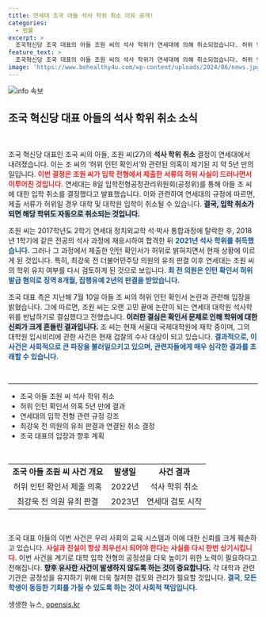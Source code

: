 ```yaml
---
title: 연세대 조국 아들 석사 학위 취소 이유 공개!
categories:
  - 법률
excerpt: >
  조국혁신당 조국 대표의 아들 조원 씨의 석사 학위가 연세대에 의해 취소되었습니다. 허위 인턴 확인서 의혹이 5년 만에 결론을 맞이하며 대학입시 비리 논란이 다시 불거졌습니다. 클릭해 자세한 내용을 확인하세요!
feature_text: >
  조국혁신당 조국 대표의 아들 조원 씨의 석사 학위가 연세대에 의해 취소되었습니다. 허위 인턴 확인서 의혹이 5년 만에 결론을 맞이하며 대학입시 비리 논란이 다시 불거졌습니다. 클릭해 자세한 내용을 확인하세요!
image: 'https://www.behealthy4u.com/wp-content/uploads/2024/06/news.jpg'
---
```


<p><img src="https://www.behealthy4u.com/wp-content/uploads/2024/06/news.jpg" alt="info 속보" /></p>

<h2 data-ke-size="size26">조국 혁신당 대표 아들의 석사 학위 취소 소식</h2>

<p data-ke-size="size16">&nbsp;</p>

<p>조국 혁신당 대표인 조국 씨의 아들, 조원 씨(27)의 <b>석사 학위 취소</b> 결정이 연세대에서 내려졌습니다. 이는 조 씨의 ‘허위 인턴 확인서’와 관련된 의혹이 제기된 지 약 5년 만의 일입니다. <b><span style="color: #ee2323;">이번 결정은 조원 씨가 입학 전형에서 제출한 서류의 허위 사실이 드러나면서 이루어진 것입니다.</span></b> 연세대는 8일 입학전형공정관리위원회(공정위)를 통해 아들 조 씨에 대한 입학 취소를 결정했다고 발표했습니다. 이와 관련하여 연세대의 규정에 따르면, 제출 서류가 허위일 경우 대학 및 대학원 입학이 취소될 수 있습니다. <b><span style="background-color: #21538527;">결국, 입학 취소가 되면 해당 학위도 자동으로 취소되는 것입니다.</span></b></p>

<p>조원 씨는 2017학년도 2학기 연세대 정치외교학 석·박사 통합과정에 탈락한 후, 2018년 1학기에 같은 전공의 석사 과정에 재응시하여 합격한 뒤 <b><span style="color: #1a5490;">2021년 석사 학위를 취득했습니다.</span></b> 그러나 그 과정에서 제출한 인턴 확인서가 허위로 밝혀지면서 현재 상황에 이르게 된 것입니다. 특히, 최강욱 전 더불어민주당 의원의 유죄 판결 이후 연세대는 조원 씨의 학위 유지 여부를 다시 검토하게 된 것으로 보입니다. <b><span style="color: #1a5490;">최 전 의원은 인턴 확인서 허위 발급 혐의로 징역 8개월, 집행유예 2년의 판결을 받았습니다.</span></b></p>

<p>조국 대표 측은 지난해 7월 10일 아들 조 씨의 허위 인턴 확인서 논란과 관련해 입장을 밝혔습니다. 그에 따르면, 조원 씨는 오랜 고민 끝에 논란이 되는 연세대 대학원 석사학위를 반납하기로 결심했다고 전했습니다. <b><span style="background-color: #21538527;">이러한 결심은 확인서 문제로 인해 학위에 대한 신뢰가 크게 흔들린 결과입니다.</span></b> 조 씨는 현재 서울대 국제대학원에 재학 중이며, 그의 대학원 입시비리에 관한 사건은 현재 검찰의 수사 대상이 되고 있습니다. <b><span style="color: #1a5490;">결과적으로, 이 사건은 사회적으로 큰 파장을 불러일으키고 있으며, 관련자들에게 매우 심각한 결과를 초래할 수 있습니다.</span></b></p>

<p data-ke-size="size16">&nbsp;</p>

<hr>

<ul>
<li>조국 아들 조원 씨 석사 학위 취소</li>
<li>허위 인턴 확인서 의혹 5년 만에 결과</li>
<li>연세대의 입학 전형 관련 규정 강조</li>
<li>최강욱 전 의원의 유죄 판결과 연결된 취소 결정</li>
<li>조국 대표의 입장과 향후 계획</li>
</ul>

<p data-ke-size="size16">&nbsp;</p>

<table style="width: 100%;">
<tr>
<td style="text-align: center; height: 17px;"><b>조국 아들 조원 씨 사건 개요</b></td>
<td style="text-align: center; height: 17px;"><b>발생일</b></td>
<td style="text-align: center; height: 17px;"><b>사건 결과</b></td>
</tr>
<tr>
<td style="text-align: center; height: 17px;">허위 인턴 확인서 제출 의혹</td>
<td style="text-align: center; height: 17px;">2022년</td>
<td style="text-align: center; height: 17px;">석사 학위 취소</td>
</tr>
<tr>
<td style="text-align: center; height: 17px;">최강욱 전 의원 유죄 판결</td>
<td style="text-align: center; height: 17px;">2023년</td>
<td style="text-align: center; height: 17px;">연세대 검토 시작</td>
</tr>
</table>

<p data-ke-size="size16">&nbsp;</p>

<p>조국 대표 아들의 이번 사건은 우리 사회의 교육 시스템과 이에 대한 신뢰를 크게 훼손하고 있습니다. <b><span style="color: #ee2323;">사실과 진실이 항상 최우선시 되어야 한다는 사실을 다시 한번 상기시킵니다.</span></b> 이번 사건을 계기로 대학 입학 전형의 공정성을 더욱 높이기 위한 노력이 필요하다고 전해집니다. <b><span style="background-color: #21538527;">향후 유사한 사건이 발생하지 않도록 하는 것이 중요합니다.</span></b> 각 대학과 관련 기관은 공정성을 유지하기 위해 더욱 철저한 검토와 관리가 필요할 것입니다. <b><span style="color: #1a5490;">결국, 모든 학생이 동등한 기회를 가질 수 있도록 하는 것이 사회적 책임입니다.</span></b></p>
생생한 뉴스, <a href="https://opensis.kr" rel="dofollow">opensis.kr</a>


